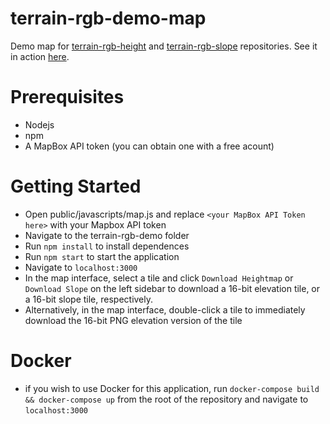 # terrain-rgb-demo-map
Demo map for [terrain-rgb-height](https://github.com/colkassad/terrain-rgb-height) and [terrain-rgb-slope](https://github.com/colkassad/terrain-rgb-slope) repositories. See it in action [here](http://redshifted.org).

# Prerequisites
* Nodejs
* npm
* A MapBox API token (you can obtain one with a free acount)

# Getting Started
* Open public/javascripts/map.js and replace `<your MapBox API Token here>`  with your Mapbox API token
* Navigate to the terrain-rgb-demo folder
* Run `npm install` to install dependences
* Run `npm start` to start the application
* Navigate to `localhost:3000`
* In the map interface, select a tile and click `Download Heightmap` or `Download Slope` on the left sidebar to download a 16-bit elevation tile, or a 16-bit slope tile, respectively.
* Alternatively, in the map interface, double-click a tile to immediately download the 16-bit PNG elevation version of the tile

# Docker
* if you wish to use Docker for this application, run `docker-compose build && docker-compose up` from the root of the repository and navigate to `localhost:3000`